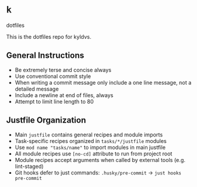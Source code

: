 # `k`

dotfiles

This is the dotfiles repo for kyldvs.

## General Instructions

- Be extremely terse and concise always
- Use conventional commit style
- When writing a commit message only include a one line message, not a detailed message
- Include a newline at end of files, always
- Attempt to limit line length to 80

## Justfile Organization

- Main `justfile` contains general recipes and module imports
- Task-specific recipes organized in `tasks/*/justfile` modules
- Use `mod name "tasks/name"` to import modules in main justfile
- All module recipes use `[no-cd]` attribute to run from project root
- Module recipes accept arguments when called by external tools (e.g. lint-staged)
- Git hooks defer to just commands: `.husky/pre-commit` → `just hooks pre-commit`
